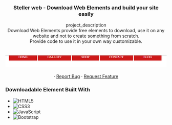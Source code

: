 <div align="center">
<!--   <a href="https://github.com/rohini-ranjanR/steller-web">
    <img src="img/logo.png" alt="Logo" width="80" height="80">
  </a> -->

<h3 align="center">Steller web - Download Web Elements and build your site easily</h3>

  <p align="center">
    project_description
    <br />
<!--     <a href="https://github.com/rohini-ranjanR/steller-web"><strong>Steller Web</strong></a><br/> -->
    Download Web Elements provide free elements to download, use it on any website and not to create something from scratch. <br />
    Provide code to use it in your own way customizable.<br /> 
    <br />
    <br />
 <img src = "downloads/web/navbar/red-nav-bar/preview nav.png">
    <br />
  <br />
    ·
    <a href="https://github.com/rohini-ranjanR/steller-web/issues">Report Bug</a>
    ·
    <a href="https://github.com/rohini-ranjanR/steller-web/issues">Request Feature</a>
  </p>
</div>


### Downloadable Element Built With

* ![HTML5](https://img.shields.io/badge/html5-%23E34F26.svg?style=for-the-badge&logo=html5&logoColor=white)
* ![CSS3](https://img.shields.io/badge/css3-%231572B6.svg?style=for-the-badge&logo=css3&logoColor=white)
* ![JavaScript](https://img.shields.io/badge/javascript-%23323330.svg?style=for-the-badge&logo=javascript&logoColor=%23F7DF1E)
* ![Bootstrap](https://img.shields.io/badge/Bootstrap-563D7C?style=for-the-badge&logo=bootstrap&logoColor=white)


